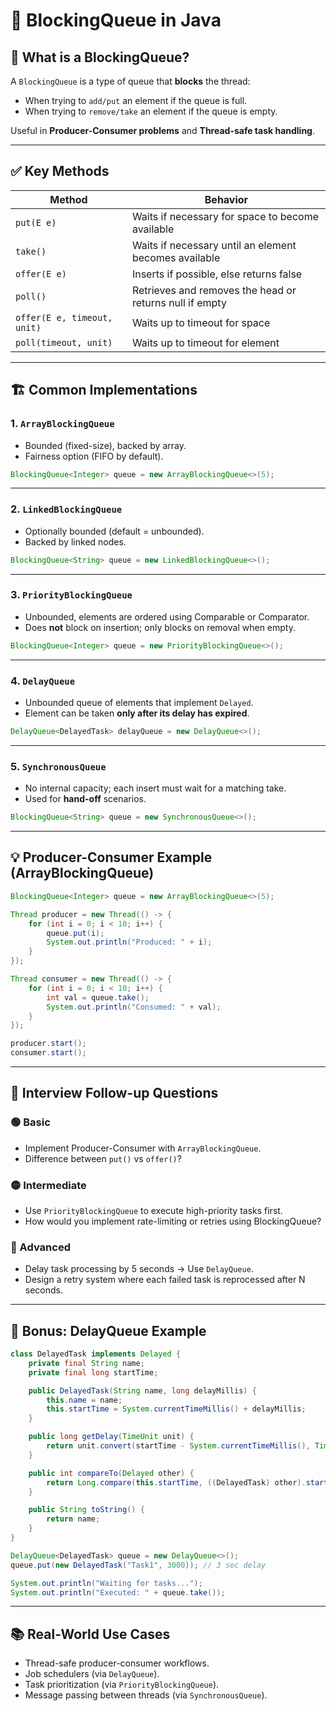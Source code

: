 
# 🧵 BlockingQueue in Java

## 📌 What is a BlockingQueue?

A `BlockingQueue` is a type of queue that **blocks** the thread:

- When trying to `add/put` an element if the queue is full.
- When trying to `remove/take` an element if the queue is empty.

Useful in **Producer-Consumer problems** and **Thread-safe task handling**.

---

## ✅ Key Methods

| Method         | Behavior                                                                 |
|----------------|--------------------------------------------------------------------------|
| `put(E e)`     | Waits if necessary for space to become available                         |
| `take()`       | Waits if necessary until an element becomes available                    |
| `offer(E e)`   | Inserts if possible, else returns false                                  |
| `poll()`       | Retrieves and removes the head or returns null if empty                  |
| `offer(E e, timeout, unit)` | Waits up to timeout for space                               |
| `poll(timeout, unit)`       | Waits up to timeout for element                             |

---

## 🏗️ Common Implementations

### 1. `ArrayBlockingQueue`

- Bounded (fixed-size), backed by array.
- Fairness option (FIFO by default).

```java
BlockingQueue<Integer> queue = new ArrayBlockingQueue<>(5);
```

---

### 2. `LinkedBlockingQueue`

- Optionally bounded (default = unbounded).
- Backed by linked nodes.

```java
BlockingQueue<String> queue = new LinkedBlockingQueue<>();
```

---

### 3. `PriorityBlockingQueue`

- Unbounded, elements are ordered using Comparable or Comparator.
- Does **not** block on insertion; only blocks on removal when empty.

```java
BlockingQueue<Integer> queue = new PriorityBlockingQueue<>();
```

---

### 4. `DelayQueue`

- Unbounded queue of elements that implement `Delayed`.
- Element can be taken **only after its delay has expired**.

```java
DelayQueue<DelayedTask> delayQueue = new DelayQueue<>();
```

---

### 5. `SynchronousQueue`

- No internal capacity; each insert must wait for a matching take.
- Used for **hand-off** scenarios.

```java
BlockingQueue<String> queue = new SynchronousQueue<>();
```

---

## 💡 Producer-Consumer Example (ArrayBlockingQueue)

```java
BlockingQueue<Integer> queue = new ArrayBlockingQueue<>(5);

Thread producer = new Thread(() -> {
    for (int i = 0; i < 10; i++) {
        queue.put(i);
        System.out.println("Produced: " + i);
    }
});

Thread consumer = new Thread(() -> {
    for (int i = 0; i < 10; i++) {
        int val = queue.take();
        System.out.println("Consumed: " + val);
    }
});

producer.start();
consumer.start();
```

---

## 🎯 Interview Follow-up Questions

### 🟢 Basic
- Implement Producer-Consumer with `ArrayBlockingQueue`.
- Difference between `put()` vs `offer()`?

### 🟡 Intermediate
- Use `PriorityBlockingQueue` to execute high-priority tasks first.
- How would you implement rate-limiting or retries using BlockingQueue?

### 🔴 Advanced
- Delay task processing by 5 seconds → Use `DelayQueue`.
- Design a retry system where each failed task is reprocessed after N seconds.

---

## 🧠 Bonus: DelayQueue Example

```java
class DelayedTask implements Delayed {
    private final String name;
    private final long startTime;

    public DelayedTask(String name, long delayMillis) {
        this.name = name;
        this.startTime = System.currentTimeMillis() + delayMillis;
    }

    public long getDelay(TimeUnit unit) {
        return unit.convert(startTime - System.currentTimeMillis(), TimeUnit.MILLISECONDS);
    }

    public int compareTo(Delayed other) {
        return Long.compare(this.startTime, ((DelayedTask) other).startTime);
    }

    public String toString() {
        return name;
    }
}

DelayQueue<DelayedTask> queue = new DelayQueue<>();
queue.put(new DelayedTask("Task1", 3000)); // 3 sec delay

System.out.println("Waiting for tasks...");
System.out.println("Executed: " + queue.take());
```

---

## 📚 Real-World Use Cases

- Thread-safe producer-consumer workflows.
- Job schedulers (via `DelayQueue`).
- Task prioritization (via `PriorityBlockingQueue`).
- Message passing between threads (via `SynchronousQueue`).
